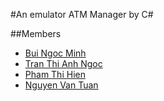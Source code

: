 #An emulator ATM Manager by C#

##Members
- [Bui Ngoc Minh](https://www.facebook.com/AnonsN0r4)
- [Tran Thi Anh Ngoc](https://www.facebook.com/LittleFoxInRain)
- [Pham Thi Hien](https://www.facebook.com/profile.php?id=100010878343177)
- [Nguyen Van Tuan](https://www.facebook.com/profile.php?id=100008416054295)